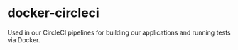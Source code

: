 # docker-circleci
Used in our CircleCI pipelines for building our applications and running tests via Docker.
